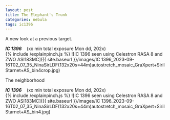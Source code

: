 ```yaml
---
layout: post
title: The Elephant's Trunk
categories: nebula
tags: ic1396
---
```


A new look at a previous target.

_**IC 1396**_  &nbsp;&nbsp; (xx min total exposure Mon dd, 202x)<br>
{% include /explainpinch.js %}
![IC 1396 seen using Celestron RASA 8 and ZWO ASI183MC]({{ site.baseurl }}/images/IC 1396_2023-09-16T02_07_35_NinaSirLDF(132x20s=44m)autostretch_mosaic_GraXpert+SirilStarnet+AS_bin4crop.jpg)

The neighborhood

_**IC 1396**_  &nbsp;&nbsp; (xx min total exposure Mon dd, 202x)<br>
{% include /explainpinch.js %}
![IC 1396 seen using Celestron RASA 8 and ZWO ASI183MC]({{ site.baseurl }}/images/IC 1396_2023-09-16T02_07_35_NinaSirLDF(132x20s=44m)autostretch_mosaic_GraXpert+SirilStarnet+AS_bin4.jpg)
